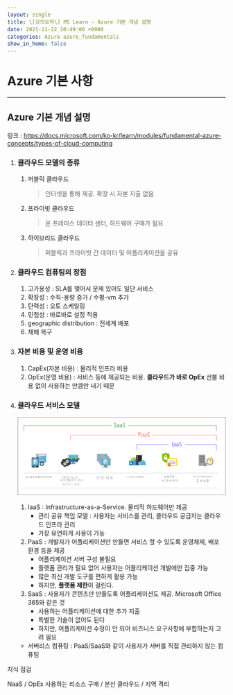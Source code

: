 ```yaml
---
layout: single
title: \[강의요약\] MS Learn - Azure 기본 개념 설명
date: 2021-11-22 20:49:00 +0900
categories: Azure azure_fundamentals
show_in_home: false
---
```


# Azure 기본 사항

---

## Azure 기본 개념 설명

링크 : https://docs.microsoft.com/ko-kr/learn/modules/fundamental-azure-concepts/types-of-cloud-computing

1. ### 클라우드 모델의 종류

   1. 퍼블릭 클라우드

      > 인터넷을 통해 제공. 확장 시 자본 지출 없음

   2. 프라이빗 클라우드

      > 온 프레미스 데이터 센터, 하드웨어 구매가 필요

   3. 하이브리드 클라우드

      > 퍼블릭과 프라이빗 간 데이터 및 어플리케이션을 공유

2. ### 클라우드 컴퓨팅의 장점

   1. 고가용성 : SLA를 맺어서 문제 있어도 일단 서비스
   2. 확장성 : 수직-용량 증가 / 수평-vm 추가
   3. 탄력성 : 오토 스케일링
   4. 민첩성 : 바로바로 설정 적용
   5. geographic distribution : 전세계 배포
   6. 재해 복구

3. ### 자본 비용 및 운영 비용

   1. CapEx(자본 비용) : 물리적 인프라 비용
   2. OpEx(운영 비용) : 서비스 등에 제공되는 비용. **클라우드가 바로 OpEx** 선불 비용 없이 사용하는 만큼만 내기 때문

4. ### 클라우드 서비스 모델

   ![iaas-paas-saas](/assets/images/2021-11-22/iaas-paas-saas.png)

   1. IaaS : Infrastructure-as-a-Service. 물리적 하드웨어만 제공
      - 관리 공유 책임 모델 : 사용자는 서비스를 관리, 클라우드 공급자는 클라우드 인프라 관리
      - 가장 유연하게 사용이 가능
   2. PaaS : 개발자가 어플리케이션만 만들면 서비스 할 수 있도록 운영체제, 배포 환경 등을 제공
      - 어플리케이션 서버 구성 불필요
      - 플랫폼 관리가 필요 없어 사용자는 어플리케이션 개발에만 집중 가능
      - 많은 최신 개발 도구를 편하게 활용 가능
      - 하지만, **플랫폼 제한**이 걸린다.
   3. SaaS : 사용자가 콘텐츠만 만들도록 어플리케이션도 제공. Microsoft Office 365와 같은 것
      - 사용하는 어플리케이션에 대한 추가 지출
      - 특별한 기술이 없어도 된다
      - 하지만, 어플리케이션 수정이 안 되어 비즈니스 요구사항에 부합하는지 고려 필요

   * 서버리스 컴퓨팅 : PaaS/SaaS와 같이 사용자가 서버를 직접 관리하지 않는 컴퓨팅

지식 점검

NaaS / OpEx 사용하는 리소스 구매 / 분산 클라우드 / 지역 격리